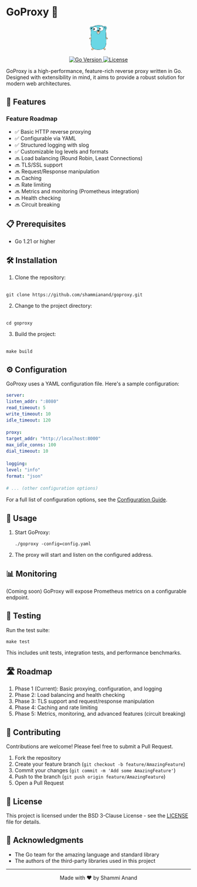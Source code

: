 # GoProxy 🚀

<p align="center">
  <img src="https://raw.githubusercontent.com/golang-samples/gopher-vector/master/gopher.png" alt="GoProxy Gopher" width="50"/>
</p>

<p align="center">
  <a href="https://golang.org/doc/go1.21">
    <img src="https://img.shields.io/badge/Go-1.21+-00ADD8?style=for-the-badge&logo=go" alt="Go Version">
  </a>
  <a href="https://github.com/yourusername/goproxy/blob/main/LICENSE">
    <img src="https://img.shields.io/badge/License-BSD--3--Clause-blue?style=for-the-badge" alt="License">
  </a>
</p>

GoProxy is a high-performance, feature-rich reverse proxy written in Go. Designed with extensibility in mind, it aims to provide a robust solution for modern web architectures.

## 🌟 Features

### Feature Roadmap

- ✅ Basic HTTP reverse proxying
- ✅ Configurable via YAML
- ✅ Structured logging with slog
- ✅ Customizable log levels and formats
- 🔜 Load balancing (Round Robin, Least Connections)
- 🔜 TLS/SSL support
- 🔜 Request/Response manipulation
- 🔜 Caching
- 🔜 Rate limiting
- 🔜 Metrics and monitoring (Prometheus integration)
- 🔜 Health checking
- 🔜 Circuit breaking

## 📋 Prerequisites

- Go 1.21 or higher

## 🛠 Installation

1. Clone the repository:
```

git clone https://github.com/shammianand/goproxy.git

```
2. Change to the project directory:
```

cd goproxy

```
3. Build the project:
```

make build

````

## ⚙ Configuration

GoProxy uses a YAML configuration file. Here's a sample configuration:

```yaml
server:
listen_addr: ":8080"
read_timeout: 5
write_timeout: 10
idle_timeout: 120

proxy:
target_addr: "http://localhost:8000"
max_idle_conns: 100
dial_timeout: 10

logging:
level: "info"
format: "json"

# ... (other configuration options)
````

For a full list of configuration options, see the [Configuration Guide](docs/configuration.md).

## 🚀 Usage

1. Start GoProxy:
   ```
   ./goproxy -config=config.yaml
   ```
2. The proxy will start and listen on the configured address.

## 📊 Monitoring

(Coming soon) GoProxy will expose Prometheus metrics on a configurable endpoint.

## 🧪 Testing

Run the test suite:

```
make test
```

This includes unit tests, integration tests, and performance benchmarks.

## 🛣 Roadmap

1. Phase 1 (Current): Basic proxying, configuration, and logging
2. Phase 2: Load balancing and health checking
3. Phase 3: TLS support and request/response manipulation
4. Phase 4: Caching and rate limiting
5. Phase 5: Metrics, monitoring, and advanced features (circuit breaking)

## 🤝 Contributing

Contributions are welcome! Please feel free to submit a Pull Request.

1. Fork the repository
2. Create your feature branch (`git checkout -b feature/AmazingFeature`)
3. Commit your changes (`git commit -m 'Add some AmazingFeature'`)
4. Push to the branch (`git push origin feature/AmazingFeature`)
5. Open a Pull Request

## 📜 License

This project is licensed under the BSD 3-Clause License - see the [LICENSE](LICENSE) file for details.

## 👏 Acknowledgments

- The Go team for the amazing language and standard library
- The authors of the third-party libraries used in this project

---

<p align="center">
  Made with ❤️ by Shammi Anand
</p>
